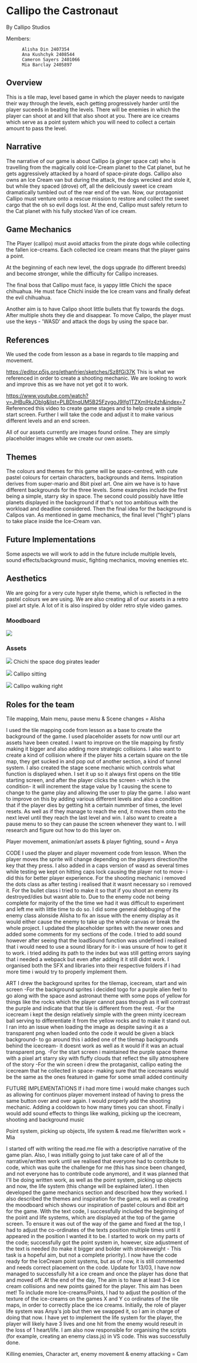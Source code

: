 # Callipo the Castronaut 


 By Callipo Studios
 
 Members: 

          
          Alisha Din 2407354 
          Ana Kushchyk 2408544
          Cameron Sayers 2401066
          Mia Barclay 2405897


## Overview
This is a tile map, level based game in which the player needs to navigate their way through the levels, each getting progressively harder until the player suceeds in beating the levels. There will be enemies in which the player can shoot at and kill that also shoot at you. There are ice creams which serve as a point system which you will need to collect a certain amount to pass the level. 


## Narrative 

 The narrative of our game is about Callipo (a ginger space cat) who is travelling from the magically cold Ice-Cream planet to the Cat planet, but he gets aggressively attacked by a hoard of space-pirate dogs. Callipo also owns an Ice Cream van but during the attack, the dogs wrecked and stole it, but while they spaced (drove) off, all the deliciously sweet ice cream dramatically tumbled out of the rear end of the van. Now, our protagonist Callipo must venture onto a rescue mission to restore and collect the sweet cargo that the oh so evil dogs lost. At the end, Callipo must safely return to the Cat planet with his fully stocked Van of ice cream. 


## Game Mechanics 

The Player (callipo) must avoid attacks from the pirate dogs while collecting the fallen ice-creams. Each collected ice cream means that the player gains a point.  

At the beginning of each new level, the dogs upgrade (to different breeds) and become stronger, while the difficulty for Callipo increases.  

The final boss that Callipo must face, is yappy little Chichi the space chihuahua. He must face Chichi inside the Ice cream vans and finally defeat the evil chihuahua.  


Another aim is to have Calipo shoot little bullets that fly towards the dogs. After multiple shots they die 
and disappear.
To move Calipo, the player must use the keys - 'WASD' and attack the dogs by using the space bar.

## References 

We used the code from lesson as a base in regards to tile mapping and movement.

https://editor.p5js.org/ethanfrier/sketches/Sz8fGi37K
This is what we referenced in order to create a shooting mechanic. We are looking to work and improve this as we have not yet got it to work.

https://www.youtube.com/watch?v=JHBuRkJObIg&list=PLBDInqUM5B25FzygoJ9Ifg1TZXmIHz4zh&index=7
Referenced this video to create game stages and to help create a simple start screen. Further I will take the code and adjust it to make various different levels and an end screen.

All of our assets currently are images found online. They are simply placeholder images while we create our own assets.

## Themes 

The colours and themes for this game will be space-centred, with cute pastel colours for certain characters,
backgrounds and items. Inspiration derives from super-mario and 8bit pixel art. One aim we have is to have
different backgrounds for the three levels. Some examples include the first being a simple, starry sky in 
space. The second could possibly have little planets displayed in the background if that's not too ambitious
with the workload and deadline considered. Then the final idea for the background is Calipos van. As 
mentioned in game mechanics, the final level ("fight") plans to take place inside the Ice-Cream van.


## Future Implementations
Some aspects we will work to add in the future include multiple levels, sound effects/background music, fighting mechanics, moving enemies etc. 
 
## Aesthetics

We are going for a very cute hyper style theme, which is reflected in the pastel colours we are using. We are also creating all of our assets in a retro pixel art style. A lot of it is also inspired by older retro style video games. 

### Moodboard
![](images/moodboard.webp) 

### Assets
![](images/chichi.webp) 
Chichi the space dog pirates leader

![](images/calliposit.webp) 
Callipo sitting

![](images/calliporight.webp) 
Callipo walking right

## Roles for the team 

Tile mapping, Main menu, pause menu & Scene changes = Alisha 

I used the tile mapping code from lesson as a base to create the background of the game. I used placeholder assets for now until our art assets have been created. I want to improve on the tile mapping by firstly making it bigger and also adding more strategic collisions. I also want to create a kind of collision where if the player hits a certain square on the tile map, they get sucked in and pop out of another section, a kind of tunnel system. I also created the stage scene mechanic which controls what function is displayed when. I set it up so it always first opens on the title starting screen, and after the player clicks the screen - which is the condition- it will increment the stage value by 1 causing the scene to change to the game play and allowing the user to play the game. I also want to improve on this by adding various different levels and also a condition that if the player dies by getting hit a certain nummber of times, the level resets. As well as if they manage to reach the end, it moves them onto the next level until they reach the last level and win. I also want to create a pause menu to so they can pause the screen whenever they want to. I will research and figure out how to do this layer on.



Player movement, animation/art assets & player fighting, sound = Anya

CODE
I used the player and player movement code from lesson. When the player moves the sprite will change depending on the players direction/the key that they press. I also added in a caps version of wasd as several times while testing we kept on hitting caps lock causing the player not to move- i did this for better player experience. For the shooting mechanic i removed the dots class as after testing i realised that it wasnt necessary so i removed it. For the bullet class i tried to make it so that if you shoot an enemy its destroyed/dies but wasnt able to. Due to the enemy code not being complete for majority of the the time we had it was difficult to experiment and left me with little time to do so. I did some general debbuging of the enemy class alonside Alisha to fix an issue with the enemy display as it would either cause the enemy to take up the whole canvas or break the whole project. I updated the placeholder sprites with the newer ones and added some comments for my sections of the code.
I tried to add sound however after seeing that the loadSound function was undefined i realised that i would need to use a sound library for it- i was unsure of how to get it to work. i tried adding its path to the index but was still getting errors saying that i needed a webpack but even after adding it it still didnt work. I organised both the SFX and libraries into their respective folders if i had more time i would try to properly implement them. 

ART
I drew the background sprites for the tilemap, icecream, start and win screen
-For the background sprites i decided togo for a purple alien feel to go along with the space asnd astronaut theme with some pops of yellow for things like the rocks which the player cannot pass through as it will contrast the purple and indicate that that tile is different from the rest.
-For the icecream i kept the design relatively simple with the green minty icecream ball serving to differentiate it from the yellow rocks and to make it stand out. I ran into an issue when loading the image as despite saving it as a transparent png when loaded onto the code it would be given a black background- to go around this i added one of the tilemap backgrounds behind the icecream- it doesnt work as well as it would if it was an actual transparent png.
-For the start screen i maintained the purple space theme with a pixel art starry sky with fluffy clouds that reflect the silly atmosphere of the story
-For the win screen i drew the protaganist, callipo eating the icecream that he collected in space- making sure that the icecreams would be the same as the ones featured in game for some small added continuity

FUTURE IMPLEMENTATIONS
If i had more time i would make changes such as allowing for continuos player movement instead of having to press the same button over and over again. I would properly add the shooting mechanic. Adding a cooldown to how many times you can shoot. Finally i would add sound effects to things like walking, picking up the icecream, shooting and background music

Point system, picking up objects, life system & read.me file/written work = Mia 

I started off with writing the read.me file with a descriptive narrative of the game plan. Also, I was initially going to just take care of all of the narrative/written work until we realised that everyone had to contribute to code, which was quite the challenge for me (this has since been changed, and not everyone has to contribute code anymore), and it was planned that I'll be doing written work, as well as the point system, picking up objects and now, the life system (this change will be explained later). I then developed the game mechanics section and described how they worked. I also described the themes and inspiration for the game, as well as creating the moodboard which shows our inspiration of pastel colours and 8bit art for the game. With the text code, I successfully included the beginning of the point and life systems, which are displayed at the top of the game screen. To ensure it was out of the way of the game and fixed at the top, I had to adjust the co-ordinates of the texts position multiple times until it appeared in the position I wanted it to be. I started to work on my parts of the code; successfully got the point system in, however, size adjustment of the text is needed (to make it bigger and bolder with strokeweight - This task is a hopeful aim, but not a complete priority). I now have the code ready for the IceCream point systems, but as of now, it is still commented and needs correct placement on the code. Update for 13/03, I have now managed to successfully hit a ice cream and once the player has done that and moved off. At the end of the day, The aim is to have at least 3-4 ice cream collisions and new points gained for the player. This aim has been met! To include more Ice-creams/Points, I had to adjust the position of the texture of the ice-creams on the games X and Y co ordinates of the tile maps, in order to correctly place the ice creams. Initially, the role of player life system was Anya's job but then we swapped it, so I am in charge of doing that now. I have yet to implement the life system for the player, the player will likely have 3 lives and one hit from the enemy would reseult in the loss of 1 heart/life. I am also now responsible for organising the scripts (for example, creating an enemy class.js) in VS code. This was successfully done. 


Killing enemies, Character art, enemy movement & enemy attacking = Cam 

